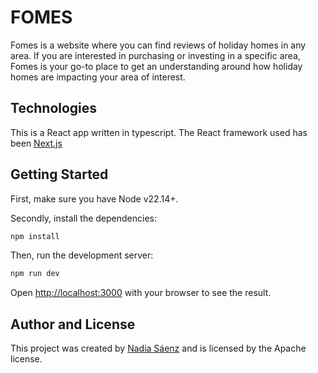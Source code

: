 # FOMES 

Fomes is a website where you can find reviews of holiday homes in any area.
If you are interested in purchasing or investing in a specific area, Fomes is your go-to place
to get an understanding around how holiday homes are impacting your area of interest. 

## Technologies

This is a React app written in typescript.
The React framework used has been [Next.js](https://nextjs.org)

## Getting Started

First, make sure you have Node v22.14+.

Secondly, install the dependencies:

```bash
npm install
```

Then, run the development server:

```bash
npm run dev
```

Open [http://localhost:3000](http://localhost:3000) with your browser to see the result.

## Author and License

This project was created by [Nadia Sáenz](https://github.com/nadiasnz) and is licensed by the Apache license.
